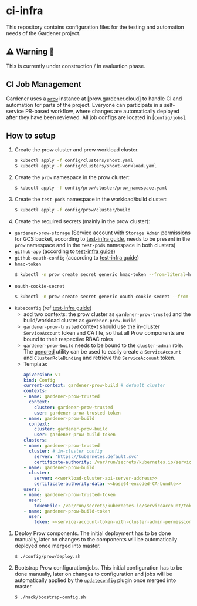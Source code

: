 # ci-infra

This repository contains configuration files for the testing and automation needs of the Gardener project.

## ⚠️ Warning 🚧

This is currently under construction / in evaluation phase.

## CI Job Management

Gardener uses a [`prow`](https://github.com/kubernetes/test-infra/blob/master/prow) instance at [prow.gardener.cloud] to handle CI and
automation for parts of the project. Everyone can participate in a
self-service PR-based workflow, where changes are automatically deployed
after they have been reviewed. All job configs are located in [`config/jobs`].

## How to setup

1. Create the prow cluster and prow workload cluster.
   ```bash
   $ kubectl apply -f config/clusters/shoot.yaml
   $ kubectl apply -f config/clusters/shoot-workload.yaml
   ```
1. Create the `prow` namespace in the prow cluster:
   ```bash
   $ kubectl apply -f config/prow/cluster/prow_namespace.yaml
   ```
1. Create the `test-pods` namespace in the workload/build cluster:
   ```bash
   $ kubectl apply -f config/prow/cluster/build
   ```   
1. Create the required secrets (mainly in the prow cluster):
  - `gardener-prow-storage` (Service account with `Storage Admin` permissions for GCS bucket, according to [test-infra guide](https://github.com/kubernetes/test-infra/blob/f8021394c8e493af2d3ec336a87888368d92e0c8/prow/getting_started_deploy.md#configure-a-gcs-bucket), needs to be present in the `prow` namespace and in the `test-pods` namespace in both clusters)
  - `github-app` (according to [test-infra guide](https://github.com/kubernetes/test-infra/blob/f8021394c8e493af2d3ec336a87888368d92e0c8/prow/getting_started_deploy.md#github-app))
  - `github-oauth-config` (according to [test-infra guide](https://github.com/kubernetes/test-infra/blob/f8021394c8e493af2d3ec336a87888368d92e0c8/prow/cmd/deck/github_oauth_setup.md))
  - `hmac-token`
    ```bash
    $ kubectl -n prow create secret generic hmac-token --from-literal=hmac=$(openssl rand -hex 20)
    ```
  - `oauth-cookie-secret`
    ```bash
    $ kubectl -n prow create secret generic oauth-cookie-secret --from-literal=secret=$(openssl rand -base64 32)
    ```
  - `kubeconfig` (ref [test-infra guide](https://github.com/kubernetes/test-infra/blob/f8021394c8e493af2d3ec336a87888368d92e0c8/prow/getting_started_deploy.md#run-test-pods-in-different-clusters))
    - add two contexts: the prow cluster as `gardener-prow-trusted` and the build/workload cluster as `gardener-prow-build`
    - `gardener-prow-trusted` context should use the in-cluster `ServiceAccount` token and CA file, so that all Prow components are bound to their respective RBAC roles
    - `gardener-prow-build` needs to be bound to the `cluster-admin` role. The [gencred](https://github.com/kubernetes/test-infra/tree/master/gencred) utility can be used to easily create a `ServiceAccount` and `ClusterRoleBinding` and retrieve the `ServiceAccount` token.
    - Template:
      ```yaml
      apiVersion: v1
      kind: Config
      current-context: gardener-prow-build # default cluster
      contexts:
      - name: gardener-prow-trusted
        context:
          cluster: gardener-prow-trusted
          user: gardener-prow-trusted-token
      - name: gardener-prow-build
        context:
          cluster: gardener-prow-build
          user: gardener-prow-build-token
      clusters:
      - name: gardener-prow-trusted
        cluster: # in-cluster config
          server: 'https://kubernetes.default.svc'
          certificate-authority: /var/run/secrets/kubernetes.io/serviceaccount/ca.crt
      - name: gardener-prow-build
        cluster:
          server: <<workload-cluster-api-server-address>>
          certificate-authority-data: <<base64-encoded-CA-bundle>>
      users:
      - name: gardener-prow-trusted-token
        user:
          tokenFile: /var/run/secrets/kubernetes.io/serviceaccount/token # use in-cluster config
      - name: gardener-prow-build-token
        user:
          token: <<service-account-token-with-cluster-admin-permissions>> # generated via gencred
      ```
1. Deploy Prow components. The initial deployment has to be done manually, later on changes to the components will be automatically deployed once merged into master.
   ```bash
   $ ./config/prow/deploy.sh
   ```
1. Bootstrap Prow configuration/jobs. This initial configuration has to be done manually, later on changes to configuration and jobs will be automatically applied by the [`updateconfig`](https://github.com/kubernetes/test-infra/tree/master/prow/plugins/updateconfig) plugin once merged into master.
   ```bash
   $ ./hack/boostrap-config.sh
   ```
